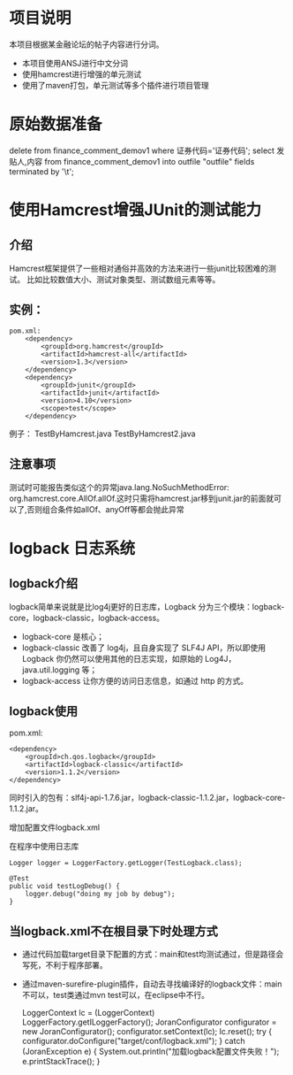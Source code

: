 # 项目说明
  本项目根据某金融论坛的帖子内容进行分词。
  
  * 本项目使用ANSJ进行中文分词
  * 使用hamcrest进行增强的单元测试
  * 使用了maven打包，单元测试等多个插件进行项目管理
  
# 原始数据准备

delete from finance_comment_demov1 where 证券代码='证券代码';
select 发贴人,内容 from finance_comment_demov1  into outfile "outfile" fields terminated by '\t';


# 使用Hamcrest增强JUnit的测试能力
## 介绍
  
  Hamcrest框架提供了一些相对通俗并高效的方法来进行一些junit比较困难的测试。  比如比较数值大小、测试对象类型、测试数组元素等等。
  
## 实例：
	pom.xml:
		<dependency>
			<groupId>org.hamcrest</groupId>
			<artifactId>hamcrest-all</artifactId>
			<version>1.3</version>
		</dependency>
		<dependency>
			<groupId>junit</groupId>
			<artifactId>junit</artifactId>
			<version>4.10</version>
			<scope>test</scope>
		</dependency>
	
  例子：
    TestByHamcrest.java
    TestByHamcrest2.java
## 注意事项
  测试时可能报告类似这个的异常java.lang.NoSuchMethodError: org.hamcrest.core.AllOf.allOf.这时只需将hamcrest.jar移到junit.jar的前面就可以了,否则组合条件如allOf、anyOff等都会抛此异常
 
# logback 日志系统

## logback介绍 
  logback简单来说就是比log4j更好的日志库，Logback 分为三个模块：logback-core，logback-classic，logback-access。

  * logback-core 是核心；
  * logback-classic 改善了 log4j，且自身实现了 SLF4J API，所以即使用 Logback 你仍然可以使用其他的日志实现，如原始的 Log4J，java.util.logging 等；
  * logback-access 让你方便的访问日志信息，如通过 http 的方式。

## logback使用 
 pom.xml:
 
 	<dependency>
		<groupId>ch.qos.logback</groupId>
		<artifactId>logback-classic</artifactId>
		<version>1.1.2</version>
	</dependency>
	
  同时引入的包有：slf4j-api-1.7.6.jar，logback-classic-1.1.2.jar，logback-core-1.1.2.jar。
  
  增加配置文件logback.xml
  
 在程序中使用日志库
 
	Logger logger = LoggerFactory.getLogger(TestLogback.class);

	@Test
	public void testLogDebug() {
		logger.debug("doing my job by debug");
	} 
 
## 当logback.xml不在根目录下时处理方式
  * 通过代码加载target目录下配置的方式：main和test均测试通过，但是路径会写死，不利于程序部署。
  * 通过maven-surefire-plugin插件，自动去寻找编译好的logback文件：main不可以，test类通过mvn test可以，在eclipse中不行。

	 LoggerContext lc = (LoggerContext) LoggerFactory.getILoggerFactory();
	 JoranConfigurator configurator = new JoranConfigurator();
	 configurator.setContext(lc);
	 lc.reset();
	 try {
		configurator.doConfigure(&quot;target/conf/logback.xml&quot;);
	 } catch (JoranException e) {
		System.out.println(&quot;加载logback配置文件失败！&quot;);
		e.printStackTrace();
	 }